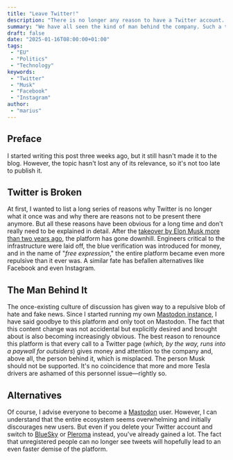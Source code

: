 ```yaml
---
title: "Leave Twitter!"
description: "There is no longer any reason to have a Twitter account. Switch to one of the many alternatives."
summary: "We have all seen the kind of man behind the company. Such a thing simply should not be supported any longer. Fortunately, there are enough alternatives, but unfortunately, not many people know about them."
draft: false
date: "2025-01-16T08:00:00+01:00"
tags:
 - "EU"
 - "Politics"
 - "Technology"
keywords:
 - "Twitter"
 - "Musk"
 - "Facebook"
 - "Instagram"
author:
 - "marius"
---
```


## Preface
I started writing this post three weeks ago, but it still hasn't made it to the blog. However, the topic hasn't lost any of its relevance, so it's not too late to publish it.

## Twitter is Broken
At first, I wanted to list a long series of reasons why Twitter is no longer what it once was and why there are reasons not to be present there anymore. But all these reasons have been obvious for a long time and don't really need to be explained in detail. After the [takeover by Elon Musk more than two years ago](/post/mastodon/), the platform has gone downhill. Engineers critical to the infrastructure were laid off, the blue verification was introduced for money, and in the name of "_free expression_," the entire platform became even more repulsive than it ever was. A similar fate has befallen alternatives like Facebook and even Instagram.

## The Man Behind It
The once-existing culture of discussion has given way to a repulsive blob of hate and fake news. Since I started running my own [Mastodon instance](https://mastodon.mariustimmer.de/), I have said goodbye to this platform and only toot on Mastodon. The fact that this content change was not accidental but explicitly desired and brought about is also becoming increasingly obvious. The best reason to renounce this platform is that every call to a Twitter page (_which, by the way, runs into a paywall for outsiders_) gives money and attention to the company and, above all, the person behind it, which is misplaced. The person Musk should not be supported. It's no coincidence that more and more Tesla drivers are ashamed of this personnel issue—rightly so.

## Alternatives
Of course, I advise everyone to become a [Mastodon](https://mastodon.social/explore) user. However, I can understand that the entire ecosystem seems overwhelming and initially discourages new users. But even if you delete your Twitter account and switch to [BlueSky](https://bsky.app/) or [Pleroma](https://pleroma.social/) instead, you've already gained a lot.
The fact that unregistered people can no longer see tweets will hopefully lead to an even faster demise of the platform.

